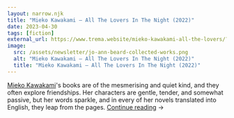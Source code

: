 ```yaml
---
layout: narrow.njk
title: "Mieko Kawakami – All The Lovers In The Night (2022)"
date: 2023-04-30
tags: [fiction]
external_url: https://www.trema.website/mieko-kawakami-all-the-lovers/?ref=daniel.pizza
image:
  src: /assets/newsletter/jo-ann-beard-collected-works.png
  alt: "Mieko Kawakami – All The Lovers In The Night (2022)"
  title: "Mieko Kawakami – All The Lovers In The Night (2022)"
---
```


[Mieko Kawakami](https://www.nytimes.com/2023/02/07/magazine/mieko-kawakami.html?ref=trema.website "Mieko Kawakami")'s books are of the mesmerising and quiet kind, and they often explore friendships. Her characters are gentle, tender, and somewhat passive, but her words sparkle, and in every of her novels translated into English, they leap from the pages. <a href="{{ external_url }}" title="Read my recommendation for All The Lovers In The Night by Mieko Kawakami" rel="external" target="_blank">Continue reading</a> →
